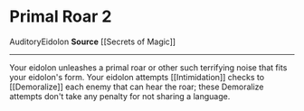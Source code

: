 ﻿---
actions: '[two-actions]'
cost: null
element: null
frequency: null
id: '763'
name: Primal Roar
rarity: Common
requirement: null
school: null
source: '[[DATABASE/source/Secrets of Magic|Secrets of Magic]]'
trait:
- '[[DATABASE/trait/Auditory|Auditory]]'
- '[[DATABASE/trait/Eidolon|Eidolon]]'
trigger: null
type: Action

---
# Primal Roar <span class="action-icon">2</span>

<span class="item-trait">Auditory</span><span class="item-trait">Eidolon</span>
**Source** [[Secrets of Magic]]

---
Your eidolon unleashes a primal roar or other such terrifying noise that fits your eidolon's form. Your eidolon attempts [[Intimidation]] checks to [[Demoralize]] each enemy that can hear the roar; these Demoralize attempts don't take any penalty for not sharing a language.